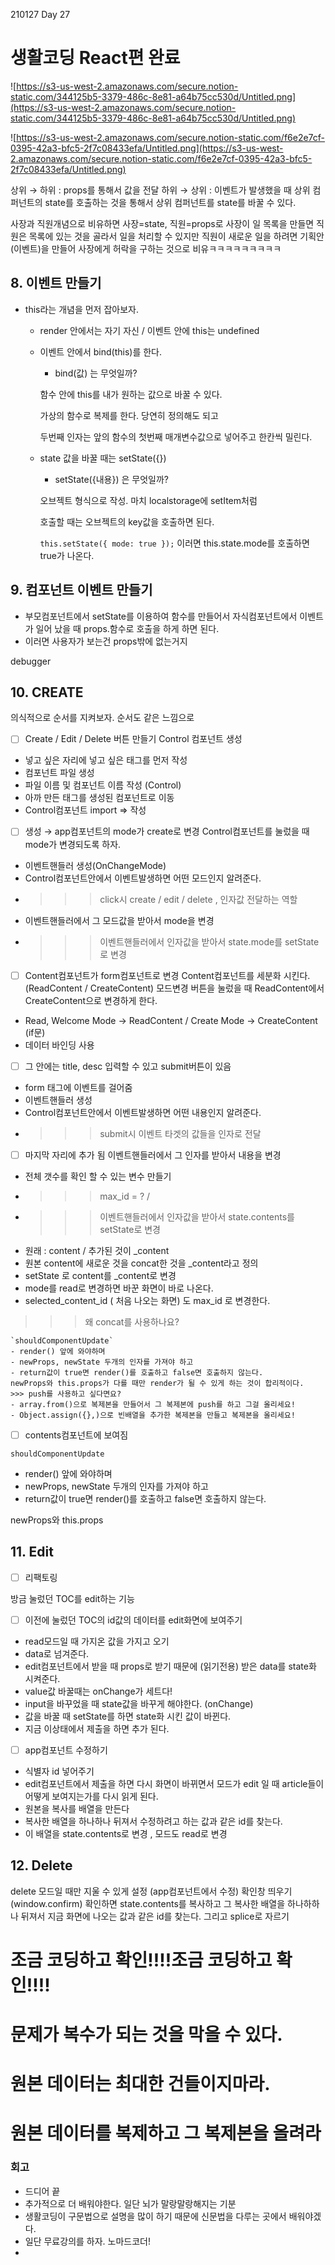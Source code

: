 210127 Day 27


# 생활코딩 React편 완료


![https://s3-us-west-2.amazonaws.com/secure.notion-static.com/344125b5-3379-486c-8e81-a64b75cc530d/Untitled.png](https://s3-us-west-2.amazonaws.com/secure.notion-static.com/344125b5-3379-486c-8e81-a64b75cc530d/Untitled.png)

![https://s3-us-west-2.amazonaws.com/secure.notion-static.com/f6e2e7cf-0395-42a3-bfc5-2f7c08433efa/Untitled.png](https://s3-us-west-2.amazonaws.com/secure.notion-static.com/f6e2e7cf-0395-42a3-bfc5-2f7c08433efa/Untitled.png)

상위 → 하위 :  props를 통해서 값을 전달 
하위 → 상위 :  이벤트가 발생했을 때 상위 컴퍼넌트의 state를 호출하는 것을 통해서 상위 컴퍼넌트를 state를 바꿀 수 있다.

사장과 직원개념으로 비유하면 사장=state, 직원=props로 사장이 일 목록을 만들면 직원은 목록에 있는 것을 골라서 일을 처리할 수 있지만 직원이 새로운 일을 하려면 기획안(이벤트)을 만들어 사장에게 허락을 구하는 것으로 비유ㅋㅋㅋㅋㅋㅋㅋㅋㅋ

## 8. 이벤트 만들기

- this라는 개념을 먼저 잡아보자.
    - render 안에서는 자기 자신 / 이벤트 안에 this는 undefined
    - 이벤트 안에서 bind(this)를 한다.

         - bind(값) 는 무엇일까?

        함수 안에 this를 내가 원하는 값으로 바꿀 수 있다.

        가상의 함수로 복제를 한다. 당연히 정의해도 되고

        두번째 인자는 앞의 함수의 첫번째 매개변수값으로 넣어주고 한칸씩 밀린다.

    - state 값을 바꿀 때는 setState({})

         - setState({내용}) 은 무엇일까?

        오브젝트 형식으로 작성. 마치 localstorage에 setItem처럼

        호출할 때는 오브젝트의 key값을 호출하면 된다.

        `this.setState({ mode: true });` 이러면 this.state.mode를 호출하면 true가 나온다.

## 9. 컴포넌트 이벤트 만들기

- 부모컴포넌트에서 setState를 이용하여 함수를 만들어서 자식컴포넌트에서 이벤트가 일어 났을 때 props.함수로 호출을 하게 하면 된다.
- 이러면 사용자가 보는건 props밖에 없는거지

debugger

## 10. CREATE

의식적으로 순서를 지켜보자. 순서도 같은 느낌으로

- [ ]  Create / Edit / Delete 버튼 만들기
Control 컴포넌트 생성 
 - 넣고 싶은 자리에 넣고 싶은 태그를 먼저 작성
 - 컴포넌트 파일 생성
 - 파일 이름 및 컴포넌트 이름 작성 (Control)
 - 아까 만든 태그를 생성된 컴포넌트로 이동
 - Control컴포넌트 import ⇒ <Control></Control> 작성
- [ ]  생성 → app컴포넌트의 mode가 create로 변경
Control컴포넌트를 눌렀을 때 mode가 변경되도록 하자.
 - 이벤트핸들러 생성(OnChangeMode)
 - Control컴포넌트안에서 이벤트발생하면 어떤 모드인지 알려준다.
 - >>> click시 create / edit / delete , 인자값 전달하는 역할
 - 이벤트핸들러에서  그 모드값을 받아서 mode을 변경
 - >>> 이벤트핸들러에서 인자값을 받아서 state.mode를 setState로 변경
- [ ]  Content컴포넌트가 form컴포넌트로 변경
Content컴포넌트를 세분화 시킨다.(ReadContent / CreateContent)
모드변경 버튼을 눌렀을 때 ReadContent에서 CreateContent으로 변경하게 한다.
- Read, Welcome Mode → ReadContent / Create Mode → CreateContent (if문)
- 데이터 바인딩 사용
- [ ]  그 안에는 title, desc 입력할 수 있고 submit버튼이 있음
- form 태그에 이벤트를 걸어줌
- 이벤트핸들러 생성
- Control컴포넌트안에서 이벤트발생하면 어떤 내용인지 알려준다.
- >>> submit시 이벤트 타겟의 값들을 인자로 전달
- [ ]  마지막 자리에 추가 됨
이벤트핸들러에서  그 인자를 받아서 내용을 변경
-  전체 갯수를 확인 할 수 있는 변수 만들기
- >>> max_id = ? / 
- >>> 이벤트핸들러에서 인자값을 받아서 state.contents를 setState로 변경
- 원래 : content / 추가된 것이 _content
- 원본 content에 새로운 것을 concat한 것을 _content라고 정의
- setState 로 content를 _content로 변경
- mode를 read로 변경하면 바꾼 화면이 바로 나온다.
- selected_content_id ( 처음 나오는 화면) 도 max_id 로 변경한다.
>>> 왜 concat를 사용하나요?

    `shouldComponentUpdate`
    - render() 앞에 와야하며
    - newProps, newState 두개의 인자를 가져야 하고
    - return값이 true면 render()를 호출하고 false면 호출하지 않는다.
    newProps와 this.props가 다를 때만 render가 될 수 있게 하는 것이 합리적이다.
    >>> push를 사용하고 싶다면요?
    - array.from()으로 복제본을 만들어서 그 복제본에 push를 하고 그걸 올리세요!
    - Object.assign({},)으로 빈배열을 추가한 복제본을 만들고 복제본을 올리세요!

- [ ]  contents컴포넌트에 보여짐

`shouldComponentUpdate`
- render() 앞에 와야하며
- newProps, newState 두개의 인자를 가져야 하고
- return값이 true면 render()를 호출하고 false면 호출하지 않는다.

newProps와 this.props

## 11. Edit

- [ ]  리팩토링

방금 눌렀던 TOC를 edit하는 기능

- [ ]  이전에 눌렀던 TOC의 id값의 데이터를 edit화면에 보여주기
- read모드일 때 가지온 값을 가지고 오기
- data로 넘겨준다.
- edit컴포넌트에서 받을 때 props로 받기 때문에 (읽기전용) 받은 data를 state화 시켜준다.
- value값 바꿀때는 onChange가 세트다!
- input을 바꾸었을 때 state값을 바꾸게 해야한다. (onChange)
- 값을 바꿀 때 setState를 하면 state화 시킨 값이 바뀐다.
- 지금 이상태에서 제출을 하면 추가 된다.
- [ ]  app컴포넌트 수정하기
- 식별자 id 넣어주기
- edit컴포넌트에서 제출을 하면 다시 화면이 바뀌면서 모드가 edit 일 때 article들이 어떻게 보여지는가를 다시 읽게 된다.
- 원본을 복사를 배열을 만든다
- 복사한 배열을 하나하나 뒤져서 수정하려고 하는 값과 같은 id를 찾는다.
- 이 배열을 state.contents로 변경 , 모드도 read로 변경

## 12. Delete

delete 모드일 때만 지울 수 있게 설정 (app컴포넌트에서 수정)
확인창 띄우기(window.confirm)
확인하면 state.contents를 복사하고 그 복사한 배열을 하나하하나 뒤져서 지금 화면에 나오는 값과 같은 id를 찾는다.
그리고 splice로 자르기

# 조금 코딩하고 확인!!!!조금 코딩하고 확인!!!!
# 문제가 복수가 되는 것을 막을 수 있다.

# 원본 데이터는 최대한 건들이지마라. 
# 원본 데이터를 복제하고 그 복제본을 올려라

### 회고

- 드디어 끝
- 추가적으로 더 배워야한다. 일단 뇌가 말랑말랑해지는 기분
- 생활코딩이 구문법으로 설명을 많이 하기 때문에 신문법을 다루는 곳에서 배워야겠다.
- 일단 무료강의를 하자. 노마드코더!
- 